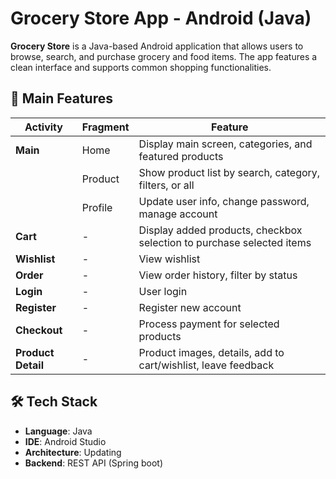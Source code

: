 # Grocery Store App - Android (Java)

**Grocery Store** is a Java-based Android application that allows users to browse, search, and purchase grocery and food items. The app features a clean interface and supports common shopping functionalities.

## 🚀 Main Features

| **Activity**       | **Fragment**     | **Feature**                                                                    |
|--------------------|------------------|--------------------------------------------------------------------------------|
| **Main**           | Home             | Display main screen, categories, and featured products                         |
|                    | Product          | Show product list by search, category, filters, or all                         |
|                    | Profile          | Update user info, change password, manage account                              |
| **Cart**           | -                | Display added products, checkbox selection to purchase selected items          |
| **Wishlist**       | -                | View wishlist                                                                  |
| **Order**          | -                | View order history, filter by status                                           |
| **Login**          | -                | User login                                                                     |
| **Register**       | -                | Register new account                                                           |
| **Checkout**       | -                | Process payment for selected products                                          |
| **Product Detail** | -                | Product images, details, add to cart/wishlist, leave feedback                  |

## 🛠️ Tech Stack

- **Language**: Java  
- **IDE**: Android Studio  
- **Architecture**: Updating  
- **Backend**: REST API (Spring boot)
